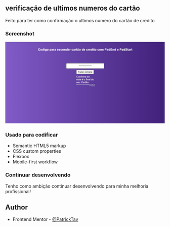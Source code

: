 ## verificação de ultimos numeros do cartão

Feito para ter como confirmação o ultimos numero do cartão de credito




### Screenshot

![](./midia/midia.jpeg)

### Usado para codificar

- Semantic HTML5 markup
- CSS custom properties
- Flexbox
- Mobile-first workflow

### Continuar desenvolvendo

  Tenho como ambição continuar desenvolvendo para minha melhoria profissional!

## Author


- Frontend Mentor - [@PatrickTav](https://www.frontendmentor.io/profile/PatrickTav)